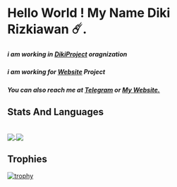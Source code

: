 # Hello World ! My Name Diki Rizkiawan ☄️.
##### i am working in <a href="https://t.me/DixiProject">DikiProject</a> oragnization
##### i am working for <a href="https://github.com/dikiawan-9/link">Website</a> Project
##### You can also reach me at <a href="https://t.me/DixiEX">Telegram</a> or <a href="https://dixiexe.netlify.app/">My Website.</a>

##  Stats And Languages

<br>
<a href="https://github.com/anuraghazra/github-readme-stats">
  <img align = "center" src = "https://github-readme-stats.vercel.app/api?username=dikiawan-9&show_icons=true&theme=tokyonight&line_height=27&hide_rank=false&border_radius=10&line_height=28&hide_border=true&count_private=true&text_color=a3a3a3">
</a>
<a href="https://github.com/anuraghazra/github-readme-stats">
<img align = "center" src = "https://github-readme-stats.vercel.app/api/top-langs/?username=UsiFX&theme=tokyonight&hide_rank=false&border_radius=10&line_height=28&hide_border=true&text_color=a3a3a3">
</a>

## Trophies
[![trophy](https://github-profile-trophy.vercel.app/?username=ryo-ma&theme=onedark)](https://github.com/UsiFX/github-profile-trophy)
